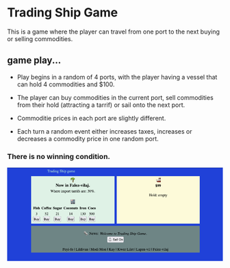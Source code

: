 # Trading Ship Game #

This is a game where the player can travel from one port to the next buying or selling commodities.

## game play... ##

* Play begins in a random of 4 ports, with the player having a vessel that can hold 4 commodities and $100.

* The player can buy commodities in the current port, sell commodities from their hold (attracting a tarrif) or sail onto the next port.

* Commoditie prices in each port are slightly different.

* Each turn a random event either increases taxes, increases or decreases a commodity price in one random port.

### There is no winning condition. ###

![Screenshot of game with $99 and empty hold](Readme-Screenshot.png 
"Screenshot")
